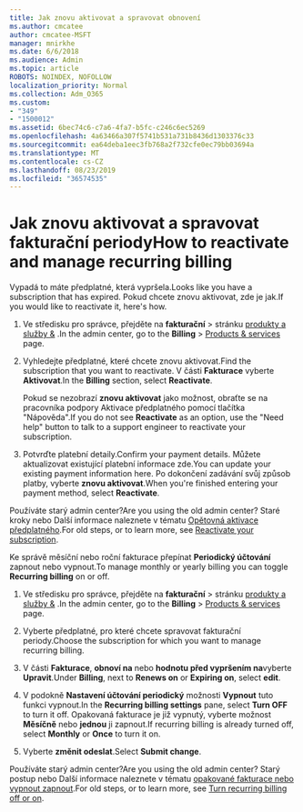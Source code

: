 ```yaml
---
title: Jak znovu aktivovat a spravovat obnovení
ms.author: cmcatee
author: cmcatee-MSFT
manager: mnirkhe
ms.date: 6/6/2018
ms.audience: Admin
ms.topic: article
ROBOTS: NOINDEX, NOFOLLOW
localization_priority: Normal
ms.collection: Adm_O365
ms.custom:
- "349"
- "1500012"
ms.assetid: 6bec74c6-c7a6-4fa7-b5fc-c246c6ec5269
ms.openlocfilehash: 4a63466a307f5741b531a731b8436d1303376c33
ms.sourcegitcommit: ea64deba1eec3fb768a2f732cfe0ec79bb03694a
ms.translationtype: MT
ms.contentlocale: cs-CZ
ms.lasthandoff: 08/23/2019
ms.locfileid: "36574535"
---
```

# <a name="how-to-reactivate-and-manage-recurring-billing"></a><span data-ttu-id="fc547-102">Jak znovu aktivovat a spravovat fakturační periody</span><span class="sxs-lookup"><span data-stu-id="fc547-102">How to reactivate and manage recurring billing</span></span>

<span data-ttu-id="fc547-103">Vypadá to máte předplatné, která vypršela.</span><span class="sxs-lookup"><span data-stu-id="fc547-103">Looks like you have a subscription that has expired.</span></span> <span data-ttu-id="fc547-104">Pokud chcete znovu aktivovat, zde je jak.</span><span class="sxs-lookup"><span data-stu-id="fc547-104">If you would like to reactivate it, here's how.</span></span>
  
1. <span data-ttu-id="fc547-105">Ve středisku pro správce, přejděte na **fakturační** \> stránku [produkty a služby &](https://go.microsoft.com/fwlink/p/?linkid=842054) .</span><span class="sxs-lookup"><span data-stu-id="fc547-105">In the admin center, go to the **Billing** \> [Products & services](https://go.microsoft.com/fwlink/p/?linkid=842054) page.</span></span>

2. <span data-ttu-id="fc547-106">Vyhledejte předplatné, které chcete znovu aktivovat.</span><span class="sxs-lookup"><span data-stu-id="fc547-106">Find the subscription that you want to reactivate.</span></span> <span data-ttu-id="fc547-107">V části **Fakturace** vyberte **Aktivovat**.</span><span class="sxs-lookup"><span data-stu-id="fc547-107">In the **Billing** section, select  **Reactivate**.</span></span>

    <span data-ttu-id="fc547-108">Pokud se nezobrazí **znovu aktivovat** jako možnost, obraťte se na pracovníka podpory Aktivace předplatného pomocí tlačítka "Nápověda".</span><span class="sxs-lookup"><span data-stu-id="fc547-108">If you do not see **Reactivate** as an option, use the "Need help" button to talk to a support engineer to reactivate your subscription.</span></span>

3. <span data-ttu-id="fc547-109">Potvrďte platební detaily.</span><span class="sxs-lookup"><span data-stu-id="fc547-109">Confirm your payment details.</span></span> <span data-ttu-id="fc547-110">Můžete aktualizovat existující platební informace zde.</span><span class="sxs-lookup"><span data-stu-id="fc547-110">You can update your existing payment information here.</span></span> <span data-ttu-id="fc547-111">Po dokončení zadávání svůj způsob platby, vyberte **znovu aktivovat**.</span><span class="sxs-lookup"><span data-stu-id="fc547-111">When you're finished entering your payment method, select **Reactivate**.</span></span>

<span data-ttu-id="fc547-112">Používáte starý admin center?</span><span class="sxs-lookup"><span data-stu-id="fc547-112">Are you using the old admin center?</span></span> <span data-ttu-id="fc547-113">Staré kroky nebo Další informace naleznete v tématu [Opětovná aktivace předplatného](https://docs.microsoft.com/en-us/office365/admin/subscriptions-and-billing/reactivate-your-subscription).</span><span class="sxs-lookup"><span data-stu-id="fc547-113">For old steps, or to learn more, see [Reactivate your subscription](https://docs.microsoft.com/en-us/office365/admin/subscriptions-and-billing/reactivate-your-subscription).</span></span> 

<span data-ttu-id="fc547-114">Ke správě měsíční nebo roční fakturace přepínat **Periodický účtování** zapnout nebo vypnout.</span><span class="sxs-lookup"><span data-stu-id="fc547-114">To manage monthly or yearly billing you can toggle **Recurring billing** on or off.</span></span>
  
1. <span data-ttu-id="fc547-115">Ve středisku pro správce, přejděte na **fakturační** \> stránku [produkty a služby &](https://go.microsoft.com/fwlink/p/?linkid=842054) .</span><span class="sxs-lookup"><span data-stu-id="fc547-115">In the admin center, go to the **Billing** \> [Products & services](https://go.microsoft.com/fwlink/p/?linkid=842054) page.</span></span>

2. <span data-ttu-id="fc547-116">Vyberte předplatné, pro které chcete spravovat fakturační periody.</span><span class="sxs-lookup"><span data-stu-id="fc547-116">Choose the subscription for which you want to manage recurring billing.</span></span>

3. <span data-ttu-id="fc547-117">V části **Fakturace**, **obnoví na** nebo **hodnotu před vypršením na**vyberte **Upravit**.</span><span class="sxs-lookup"><span data-stu-id="fc547-117">Under **Billing**, next to **Renews on** or **Expiring on**, select **edit**.</span></span>

4. <span data-ttu-id="fc547-118">V podokně **Nastavení účtování periodický** možnosti **Vypnout** tuto funkci vypnout.</span><span class="sxs-lookup"><span data-stu-id="fc547-118">In the **Recurring billing settings** pane, select **Turn OFF** to turn it off.</span></span> <span data-ttu-id="fc547-119">Opakovaná fakturace je již vypnutý, vyberte možnost **Měsíčně** nebo **jednou** ji zapnout.</span><span class="sxs-lookup"><span data-stu-id="fc547-119">If recurring billing is already turned off, select **Monthly** or **Once** to turn it on.</span></span>

5. <span data-ttu-id="fc547-120">Vyberte **změnit odeslat**.</span><span class="sxs-lookup"><span data-stu-id="fc547-120">Select **Submit change**.</span></span>

<span data-ttu-id="fc547-121">Používáte starý admin center?</span><span class="sxs-lookup"><span data-stu-id="fc547-121">Are you using the old admin center?</span></span> <span data-ttu-id="fc547-122">Starý postup nebo Další informace naleznete v tématu [opakované fakturace nebo vypnout zapnout](https://docs.microsoft.com/office365/admin/subscriptions-and-billing/renew-your-subscription#turn-recurring-billing-off-or-on).</span><span class="sxs-lookup"><span data-stu-id="fc547-122">For old steps, or to learn more, see [Turn recurring billing off or on](https://docs.microsoft.com/office365/admin/subscriptions-and-billing/renew-your-subscription#turn-recurring-billing-off-or-on).</span></span>
